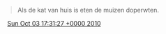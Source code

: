 > Als de kat van huis is eten de muizen doperwten\.

<img src="../../media/tweet.ico" width="12" /> [Sun Oct 03 17:31:27 +0000 2010](https://twitter.com/DromerDenker/status/26285752063)